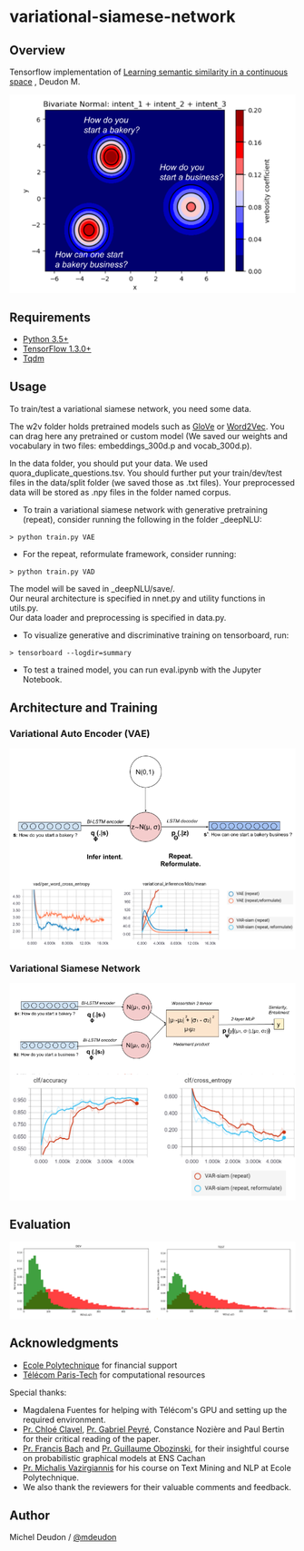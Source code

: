 # variational-siamese-network

## Overview

Tensorflow implementation of [Learning semantic similarity in a continuous space](https://nips.cc/Conferences/2018/Schedule?type=Poster)
, Deudon M.

<img align="center" img src="./img/Gauss.png">

## Requirements

- [Python 3.5+](https://anaconda.org/anaconda/python)
- [TensorFlow 1.3.0+](https://www.tensorflow.org/install/)
- [Tqdm](https://pypi.python.org/pypi/tqdm)

## Usage

To train/test a variational siamese network, you need some data. 

The w2v folder holds pretrained models such as [GloVe](https://nlp.stanford.edu/projects/glove/) or [Word2Vec](https://github.com/mmihaltz/word2vec-GoogleNews-vectors). You can drag here any pretrained or custom model (We saved our weights and vocabulary in two files: embeddings_300d.p and vocab_300d.p).

In the data folder, you should put your data. We used quora_duplicate_questions.tsv. You should further put your train/dev/test files in the data/split folder (we saved those as .txt files). Your preprocessed data will be stored as .npy files in the folder named corpus.

- To train a variational siamese network with generative pretraining (repeat), consider running the following in the folder _deepNLU:
```
> python train.py VAE
```
- For the repeat, reformulate framework, consider running:
```
> python train.py VAD
```

The model will be saved in _deepNLU/save/.  <br/>
Our neural architecture is specified in nnet.py and utility functions in utils.py. <br/>
Our data loader and preprocessing is specified in data.py.

- To visualize generative and discriminative training on tensorboard, run:
```
> tensorboard --logdir=summary
```

- To test a trained model, you can run eval.ipynb with the Jupyter Notebook.

## Architecture and Training

### Variational Auto Encoder (VAE)

<img align="center" img src="./img/Repeat, Reformulate.png">

<img align="center" img src="./img/tensorboard1.png">

### Variational Siamese Network

<img align="center" img src="./img/Variational_Siamese.png">

<img align="center" img src="./img/tensorboard2.png">

## Evaluation

<img align="center" img src="./img/density.png">

## Acknowledgments

- [Ecole Polytechnique](http://www.polytechnique.edu/) for financial support <br/>
- [Télécom Paris-Tech](https://www.telecom-paristech.org/) for computational resources <br/>

Special thanks: <br/>
- Magdalena Fuentes for helping with Télécom's GPU and setting up the required environment. <br/>
- [Pr. Chloé Clavel](https://clavel.wp.imt.fr/), [Pr. Gabriel Peyré](http://www.gpeyre.com/), Constance Nozière and Paul Bertin for their critical reading of the paper.
- [Pr. Francis Bach](https://www.di.ens.fr/~fbach/) and [Pr. Guillaume Obozinski](http://imagine.enpc.fr/~obozinsg/), for their insightful course on probabilistic graphical models at ENS Cachan
- [Pr. Michalis Vazirgiannis](http://www.lix.polytechnique.fr/Labo/Michalis.Vazirgiannis/) for his course on Text Mining and NLP at Ecole Polytechnique. 
- We also thank the reviewers for their valuable comments and feedback.

## Author
Michel Deudon / [@mdeudon](https://github.com/MichelDeudon)
